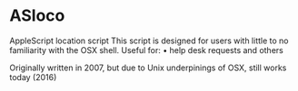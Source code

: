 # ASloco
AppleScript location script
This script is designed for users with little to no familiarity with the OSX shell.
Useful for:
• help desk requests and others

Originally written in 2007, but due to Unix underpinings of OSX, still works today (2016)
